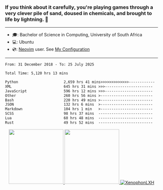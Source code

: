 ### If you think about it carefully, you're playing games through a very clever pile of sand, doused in chemicals, and brought to life by lightning.  👋

-------------------------------------------------------------------------------------------------------

- 🎓: Bachelor of Science in Computing, University of South Africa
- 💻: Ubuntu
- 💿: [Neovim](https://github.com/neovim/neovim) user. See [My Configuration](https://github.com/XenophonLXH/xenovim)

-------------------------------------------------------------------------------------------------------

<!--START_SECTION:waka-->

```txt
From: 31 December 2018 - To: 25 July 2025

Total Time: 5,120 hrs 13 mins

Python                     2,659 hrs 41 mins>>>>>>>>>>>>>------------   51.95 %
XML                        645 hrs 31 mins >>>----------------------   12.61 %
JavaScript                 596 hrs 12 mins >>>----------------------   11.65 %
Other                      260 hrs 56 mins >------------------------   05.10 %
Bash                       220 hrs 49 mins >------------------------   04.31 %
JSON                       132 hrs 6 mins  >------------------------   02.58 %
Markdown                   104 hrs 1 min   >------------------------   02.03 %
SCSS                       98 hrs 37 mins  -------------------------   01.93 %
Lua                        60 hrs 48 mins  -------------------------   01.19 %
Rust                       49 hrs 52 mins  -------------------------   00.97 %
```

<!--END_SECTION:waka-->


<p align="center">
    <a href="https://github.com/XenophonLXH">
        <img height="180em" src="https://github-readme-stats-eight-theta.vercel.app/api?username=XenophonLXH&show_icons=true&theme=algolia&include_all_commits=true&count_private=true"/>
        <img height="180em" src="https://github-readme-stats-eight-theta.vercel.app/api/top-langs/?username=XenophonLXH&layout=compact&langs_count=8&theme=algolia"/>
        <img align="center" src="https://github-readme-streak-stats.herokuapp.com/?user=XenophonLXH&theme=algolia" alt="XenophonLXH" />
    </a>
</p>
